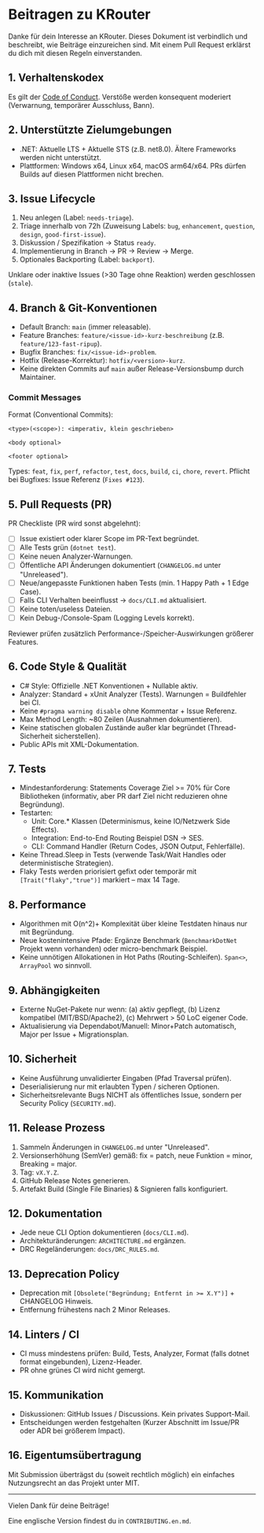 # Beitragen zu KRouter

Danke für dein Interesse an KRouter. Dieses Dokument ist verbindlich und beschreibt, wie Beiträge einzureichen sind. Mit einem Pull Request erklärst du dich mit diesen Regeln einverstanden.

## 1. Verhaltenskodex
Es gilt der [Code of Conduct](CODE_OF_CONDUCT.md). Verstöße werden konsequent moderiert (Verwarnung, temporärer Ausschluss, Bann).

## 2. Unterstützte Zielumgebungen
- .NET: Aktuelle LTS + Aktuelle STS (z.B. net8.0). Ältere Frameworks werden nicht unterstützt.
- Plattformen: Windows x64, Linux x64, macOS arm64/x64. PRs dürfen Builds auf diesen Plattformen nicht brechen.

## 3. Issue Lifecycle
1. Neu anlegen (Label: `needs-triage`).
2. Triage innerhalb von 72h (Zuweisung Labels: `bug`, `enhancement`, `question`, `design`, `good-first-issue`).
3. Diskussion / Spezifikation → Status `ready`.
4. Implementierung in Branch → PR → Review → Merge.
5. Optionales Backporting (Label: `backport`).

Unklare oder inaktive Issues (>30 Tage ohne Reaktion) werden geschlossen (`stale`).

## 4. Branch & Git-Konventionen
- Default Branch: `main` (immer releasable).
- Feature Branches: `feature/<issue-id>-kurz-beschreibung` (z.B. `feature/123-fast-ripup`).
- Bugfix Branches: `fix/<issue-id>-problem`.
- Hotfix (Release-Korrektur): `hotfix/<version>-kurz`.
- Keine direkten Commits auf `main` außer Release-Versionsbump durch Maintainer.

### Commit Messages
Format (Conventional Commits):
```
<type>(<scope>): <imperativ, klein geschrieben>

<body optional>

<footer optional>
```
Types: `feat`, `fix`, `perf`, `refactor`, `test`, `docs`, `build`, `ci`, `chore`, `revert`.
Pflicht bei Bugfixes: Issue Referenz (`Fixes #123`).

## 5. Pull Requests (PR)
PR Checkliste (PR wird sonst abgelehnt):
- [ ] Issue existiert oder klarer Scope im PR-Text begründet.
- [ ] Alle Tests grün (`dotnet test`).
- [ ] Keine neuen Analyzer-Warnungen.
- [ ] Öffentliche API Änderungen dokumentiert (`CHANGELOG.md` unter "Unreleased").
- [ ] Neue/angepasste Funktionen haben Tests (min. 1 Happy Path + 1 Edge Case).
- [ ] Falls CLI Verhalten beeinflusst → `docs/CLI.md` aktualisiert.
- [ ] Keine toten/useless Dateien.
- [ ] Kein Debug-/Console-Spam (Logging Levels korrekt).

Reviewer prüfen zusätzlich Performance-/Speicher-Auswirkungen größerer Features.

## 6. Code Style & Qualität
- C# Style: Offizielle .NET Konventionen + Nullable aktiv.
- Analyzer: Standard + xUnit Analyzer (Tests). Warnungen = Buildfehler bei CI.
- Keine `#pragma warning disable` ohne Kommentar + Issue Referenz.
- Max Method Length: ~80 Zeilen (Ausnahmen dokumentieren).
- Keine statischen globalen Zustände außer klar begründet (Thread-Sicherheit sicherstellen).
- Public APIs mit XML-Dokumentation.

## 7. Tests
- Mindestanforderung: Statements Coverage Ziel >= 70% für Core Bibliotheken (informativ, aber PR darf Ziel nicht reduzieren ohne Begründung).
- Testarten:
  - Unit: Core.* Klassen (Determinismus, keine IO/Netzwerk Side Effects).
  - Integration: End-to-End Routing Beispiel DSN → SES.
  - CLI: Command Handler (Return Codes, JSON Output, Fehlerfälle).
- Keine Thread.Sleep in Tests (verwende Task/Wait Handles oder deterministische Strategien).
- Flaky Tests werden priorisiert gefixt oder temporär mit `[Trait("flaky","true")]` markiert – max 14 Tage.

## 8. Performance
- Algorithmen mit O(n^2)+ Komplexität über kleine Testdaten hinaus nur mit Begründung.
- Neue kostenintensive Pfade: Ergänze Benchmark (`BenchmarkDotNet` Projekt wenn vorhanden) oder micro-benchmark Beispiel.
- Keine unnötigen Allokationen in Hot Paths (Routing-Schleifen). `Span<>`, `ArrayPool` wo sinnvoll.

## 9. Abhängigkeiten
- Externe NuGet-Pakete nur wenn: (a) aktiv gepflegt, (b) Lizenz kompatibel (MIT/BSD/Apache2), (c) Mehrwert > 50 LoC eigener Code.
- Aktualisierung via Dependabot/Manuell: Minor+Patch automatisch, Major per Issue + Migrationsplan.

## 10. Sicherheit
- Keine Ausführung unvalidierter Eingaben (Pfad Traversal prüfen).
- Deserialisierung nur mit erlaubten Typen / sicheren Optionen.
- Sicherheitsrelevante Bugs NICHT als öffentliches Issue, sondern per Security Policy (`SECURITY.md`).

## 11. Release Prozess
1. Sammeln Änderungen in `CHANGELOG.md` unter "Unreleased".
2. Versionserhöhung (SemVer) gemäß: fix = patch, neue Funktion = minor, Breaking = major.
3. Tag: `vX.Y.Z`.
4. GitHub Release Notes generieren.
5. Artefakt Build (Single File Binaries) & Signieren falls konfiguriert.

## 12. Dokumentation
- Jede neue CLI Option dokumentieren (`docs/CLI.md`).
- Architekturänderungen: `ARCHITECTURE.md` ergänzen.
- DRC Regeländerungen: `docs/DRC_RULES.md`.

## 13. Deprecation Policy
- Deprecation mit `[Obsolete("Begründung; Entfernt in >= X.Y")]` + CHANGELOG Hinweis.
- Entfernung frühestens nach 2 Minor Releases.

## 14. Linters / CI
- CI muss mindestens prüfen: Build, Tests, Analyzer, Format (falls dotnet format eingebunden), Lizenz-Header.
- PR ohne grünes CI wird nicht gemergt.

## 15. Kommunikation
- Diskussionen: GitHub Issues / Discussions. Kein privates Support-Mail.
- Entscheidungen werden festgehalten (Kurzer Abschnitt im Issue/PR oder ADR bei größerem Impact).

## 16. Eigentumsübertragung
Mit Submission überträgst du (soweit rechtlich möglich) ein einfaches Nutzungsrecht an das Projekt unter MIT.

---
Vielen Dank für deine Beiträge!

Eine englische Version findest du in `CONTRIBUTING.en.md`.

